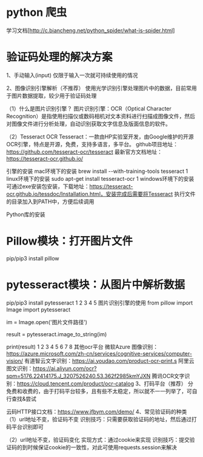 # python 爬虫
学习文档[http://c.biancheng.net/python_spider/what-is-spider.html]

# 验证码处理的解决方案
1、手动输入(input)
仅限于输入一次就可持续使用的情况

2、图像识别引擎解析（不推荐）
使用光学识别引擎处理图片中的数据，目前常用于图片数据提取，较少用于验证码处理

（1）什么是图片识别引擎？
图片识别引擎：OCR（Optical Character Recognition）是指使用扫描仪或数码相机对文本资料进行扫描成图像文件，然后对图像文件进行分析处理，自动识别获取文字信息及版面信息的软件。

（2）Tesseract OCR
Tesseract：一款由HP实验室开发，由Google维护的开源OCR引擎，特点是开源，免费，支持多语言，多平台。
github项目地址：https://github.com/tesseract-ocr/tesseract
最新官方文档地址：https://tesseract-ocr.github.io/

引擎的安装
mac环境下的安装
brew install --with-training-tools tesseract
1
linux环境下的安装
sudo apt-get install tesseract-ocr
1
windows环境下的安装
可通过exe安装包安装，下载地址：https://tesseract-ocr.github.io/tessdoc/Installation.html，安装完成后需要将Tesseract 执行文件的目录加入到PATH中，方便后续调用

Python库的安装
# Pillow模块：打开图片文件
pip/pip3 install pillow

# pytesseract模块：从图片中解析数据
pip/pip3 install pytesseract
1
2
3
4
5
图片识别引擎的使用
from pillow import Image
import pytesseract

im = Image.open('图片文件路径')

result = pytesseract.image_to_string(im)

print(result)
1
2
3
4
5
6
7
8
其他ocr平台
微软Azure 图像识别：https://azure.microsoft.com/zh-cn/services/cognitive-services/computer-vision/
有道智云文字识别：https://ai.youdao.com/product-ocr-print.s
阿里云图文识别：https://ai.aliyun.com/ocr?spm=5176.22414175.J_3207526240.53.362f2985kmYJXN
腾讯OCR文字识别：https://cloud.tencent.com/product/ocr-catalog
3、打码平台（推荐）
分免费和收费的，由于打码平台较多，且有些不太稳定，所以就不一一列举了，可自行查找&尝试

云码HTTP接口文档：https://www.jfbym.com/demo/
4、常见验证码的种类
（1）url地址不变，验证码不变
识别技巧：只需要获取验证码的地址，然后通过打码平台识别即可

（2）url地址不变，验证码变化
实现方式：通过cookie来实现
识别技巧：提交验证码的到时候保证cookie的一致性，对此可使用requests.session来解决

